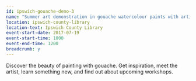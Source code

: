 ```yaml
---
id: ipswich-gouache-demo-3
name: "Summer art demonstration in gouache watercolour paints with artist Amy Beckwith"
location: ipswich-county-library
location-text: Ipswich County Library
event-start-date: 2017-07-19
event-start-time: 1000
event-end-time: 1200
breadcrumb: y
---
```


Discover the beauty of painting with gouache. Get inspiration, meet the artist, learn something new, and find out about upcoming workshops.
